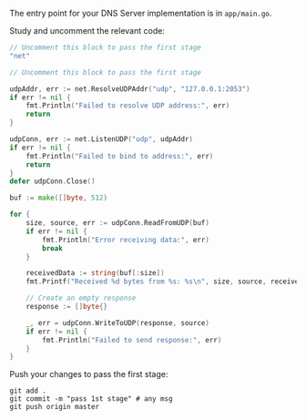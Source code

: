 The entry point for your DNS Server implementation is in `app/main.go`.

Study and uncomment the relevant code: 

```go
// Uncomment this block to pass the first stage
"net"
```

```go
// Uncomment this block to pass the first stage

udpAddr, err := net.ResolveUDPAddr("udp", "127.0.0.1:2053")
if err != nil {
	fmt.Println("Failed to resolve UDP address:", err)
	return
}

udpConn, err := net.ListenUDP("udp", udpAddr)
if err != nil {
	fmt.Println("Failed to bind to address:", err)
	return
}
defer udpConn.Close()

buf := make([]byte, 512)

for {
	size, source, err := udpConn.ReadFromUDP(buf)
	if err != nil {
		fmt.Println("Error receiving data:", err)
		break
	}

	receivedData := string(buf[:size])
	fmt.Printf("Received %d bytes from %s: %s\n", size, source, receivedData)

	// Create an empty response
	response := []byte{}

	_, err = udpConn.WriteToUDP(response, source)
	if err != nil {
		fmt.Println("Failed to send response:", err)
	}
}
```

Push your changes to pass the first stage:

```
git add .
git commit -m "pass 1st stage" # any msg
git push origin master
```
